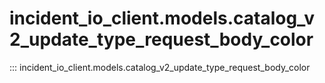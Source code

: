 # incident_io_client.models.catalog_v2_update_type_request_body_color

::: incident_io_client.models.catalog_v2_update_type_request_body_color